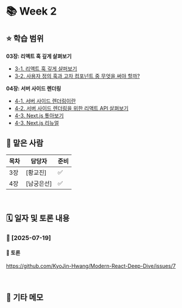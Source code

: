 # 📚 Week 2

## ⭐️ 학습 범위
<b> 03장: 리액트 훅 깊게 살펴보기</b>
- [3-1. 리액트 훅 깊게 샬퍼보기](https://github.com/KyoJin-Hwang/Modern-React-Deep-Dive/blob/bc44909dcabd9a680aeb6a5e40f1a7b67915c454/Week2/%ED%99%A9%EA%B5%90%EC%A7%84/3-1_%EB%A6%AC%EC%95%A1%ED%8A%B8_%ED%9B%85_%EA%B9%8A%EA%B2%8C_%EC%83%AC%ED%8D%BC%EB%B3%B4%EA%B8%B0.md)
- [3-2. 사용자 정의 훅과 고차 컴포넌트 중 무엇을 써야 할까?](https://github.com/KyoJin-Hwang/Modern-React-Deep-Dive/blob/bc44909dcabd9a680aeb6a5e40f1a7b67915c454/Week2/%ED%99%A9%EA%B5%90%EC%A7%84/3-2_%EC%82%AC%EC%9A%A9%EC%9E%90_%EC%A0%95%EC%9D%98_%ED%9B%85%EA%B3%BC_%EA%B3%A0%EC%B0%A8_%EC%BB%B4%ED%8F%AC%EB%84%8C%ED%8A%B8_%EC%A4%91_%EB%AC%B4%EC%97%87%EC%9D%84_%EC%8D%A8%EC%95%BC_%ED%95%A0%EA%B9%8C%3F.md)

<b> 04장: 서버 사이드 렌더링</b>
- [4-1. 서버 사이드 렌더링이란](https://github.com/KyoJin-Hwang/Modern-React-Deep-Dive/blob/bc44909dcabd9a680aeb6a5e40f1a7b67915c454/Week2/%EB%82%A8%EA%B6%81%EC%9D%80%EC%84%A0/4%EC%9E%A5/4-1_%EC%84%9C%EB%B2%84_%EC%82%AC%EC%9D%B4%EB%93%9C_%EB%A0%8C%EB%8D%94%EB%A7%81%EC%9D%B4%EB%9E%80.md)
- [4-2. 서버 사이드 렌더링을 위한 리액트 API 살펴보기](https://github.com/KyoJin-Hwang/Modern-React-Deep-Dive/blob/bc44909dcabd9a680aeb6a5e40f1a7b67915c454/Week2/%EB%82%A8%EA%B6%81%EC%9D%80%EC%84%A0/4%EC%9E%A5/4-2_%EC%84%9C%EB%B2%84_%EC%82%AC%EC%9D%B4%EB%93%9C_%EB%A0%8C%EB%8D%94%EB%A7%81%EC%9D%84_%EC%9C%84%ED%95%9C_%EB%A6%AC%EC%95%A1%ED%8A%B8_API_%EC%82%B4%ED%8E%B4%EB%B3%B4%EA%B8%B0.md)
- [4-3. Next.js 톺아보기](https://github.com/KyoJin-Hwang/Modern-React-Deep-Dive/blob/bc44909dcabd9a680aeb6a5e40f1a7b67915c454/Week2/%EB%82%A8%EA%B6%81%EC%9D%80%EC%84%A0/4%EC%9E%A5/4-3_Next.js_%ED%86%BA%EC%95%84%EB%B3%B4%EA%B8%B0.md)
- [4-3. Next.js 리뉴얼](https://github.com/KyoJin-Hwang/Modern-React-Deep-Dive/blob/bc44909dcabd9a680aeb6a5e40f1a7b67915c454/Week2/%EB%82%A8%EA%B6%81%EC%9D%80%EC%84%A0/4%EC%9E%A5/4-3_Nextjs_%EB%A6%AC%EB%89%B4%EC%96%BC.md)


## 👤 맡은 사람
| 목차 | 담당자 |준비|
|----|--------|---|
| 3장 | [황교진] |✅|
| 4장 | [남궁은선] |✅|

<br/>

## 🗓️ 일자 및 토론 내용

### 📅 [2025-07-19]

#### 💬 토론
https://github.com/KyoJin-Hwang/Modern-React-Deep-Dive/issues/7

<br/>

## 📝 기타 메모
